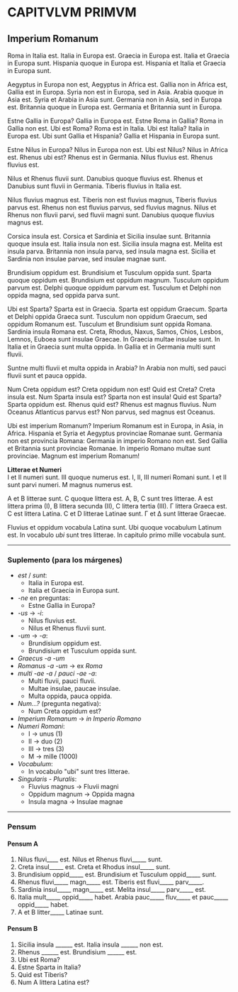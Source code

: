# CAPITVLVM PRIMVM  
## Imperium Romanum

Roma in Italia est. Italia in Europa est. Graecia in Europa est. Italia et Graecia in Europa sunt. Hispania quoque in Europa est. Hispania et Italia et Graecia in Europa sunt.  

Aegyptus in Europa non est, Aegyptus in Africa est. Gallia non in Africa est, Gallia est in Europa. Syria non est in Europa, sed in Asia. Arabia quoque in Asia est. Syria et Arabia in Asia sunt. Germania non in Asia, sed in Europa est. Britannia quoque in Europa est. Germania et Britannia sunt in Europa.  

Estne Gallia in Europa? Gallia in Europa est. Estne Roma in Gallia? Roma in Gallia non est. Ubi est Roma? Roma est in Italia. Ubi est Italia? Italia in Europa est. Ubi sunt Gallia et Hispania? Gallia et Hispania in Europa sunt.  

Estne Nilus in Europa? Nilus in Europa non est. Ubi est Nilus? Nilus in Africa est. Rhenus ubi est? Rhenus est in Germania. Nilus fluvius est. Rhenus fluvius est.  

Nilus et Rhenus fluvii sunt. Danubius quoque fluvius est. Rhenus et Danubius sunt fluvii in Germania. Tiberis fluvius in Italia est.  

Nilus fluvius magnus est. Tiberis non est fluvius magnus, Tiberis fluvius parvus est. Rhenus non est fluvius parvus, sed fluvius magnus. Nilus et Rhenus non fluvii parvi, sed fluvii magni sunt. Danubius quoque fluvius magnus est.  

Corsica insula est. Corsica et Sardinia et Sicilia insulae sunt. Britannia quoque insula est. Italia insula non est. Sicilia insula magna est. Melita est insula parva. Britannia non insula parva, sed insula magna est. Sicilia et Sardinia non insulae parvae, sed insulae magnae sunt.  

Brundisium oppidum est. Brundisium et Tusculum oppida sunt. Sparta quoque oppidum est. Brundisium est oppidum magnum. Tusculum oppidum parvum est. Delphi quoque oppidum parvum est. Tusculum et Delphi non oppida magna, sed oppida parva sunt.  

Ubi est Sparta? Sparta est in Graecia. Sparta est oppidum Graecum. Sparta et Delphi oppida Graeca sunt. Tusculum non oppidum Graecum, sed oppidum Romanum est. Tusculum et Brundisium sunt oppida Romana. Sardinia insula Romana est. Creta, Rhodus, Naxus, Samos, Chios, Lesbos, Lemnos, Euboea sunt insulae Graecae. In Graecia multae insulae sunt. In Italia et in Graecia sunt multa oppida. In Gallia et in Germania multi sunt fluvii.  

Suntne multi fluvii et multa oppida in Arabia? In Arabia non multi, sed pauci fluvii sunt et pauca oppida.  

Num Creta oppidum est? Creta oppidum non est! Quid est Creta? Creta insula est. Num Sparta insula est? Sparta non est insula! Quid est Sparta? Sparta oppidum est. Rhenus quid est? Rhenus est magnus fluvius. Num Oceanus Atlanticus parvus est? Non parvus, sed magnus est Oceanus.  

Ubi est imperium Romanum? Imperium Romanum est in Europa, in Asia, in Africa. Hispania et Syria et Aegyptus provinciae Romanae sunt. Germania non est provincia Romana: Germania in imperio Romano non est. Sed Gallia et Britannia sunt provinciae Romanae. In imperio Romano multae sunt provinciae. Magnum est imperium Romanum!  

**Litterae et Numeri**  
I et II numeri sunt. III quoque numerus est. I, II, III numeri Romani sunt. I et II sunt parvi numeri. M magnus numerus est.  

A et B litterae sunt. C quoque littera est. A, B, C sunt tres litterae. A est littera prima (I), B littera secunda (II), C littera tertia (III). Γ littera Graeca est. C est littera Latina. C et D litterae Latinae sunt. Γ et Δ sunt litterae Graecae.  

Fluvius et oppidum vocabula Latina sunt. Ubi quoque vocabulum Latinum est. In vocabulo *ubi* sunt tres litterae. In capitulo primo mille vocabula sunt.  

---

### **Suplemento (para los márgenes)**
- *est* / *sunt*:  
  - Italia in Europa est.  
  - Italia et Graecia in Europa sunt.  
- *-ne* en preguntas:  
  - Estne Gallia in Europa?  
- *-us* → *-i*:  
  - Nilus fluvius est.  
  - Nilus et Rhenus fluvii sunt.  
- *-um* → *-a*:  
  - Brundisium oppidum est.  
  - Brundisium et Tusculum oppida sunt.  
- *Graecus -a -um*  
- *Romanus -a -um* → ex *Roma*  
- *multi -ae -a* / *pauci -ae -a*:  
  - Multi fluvii, pauci fluvii.  
  - Multae insulae, paucae insulae.  
  - Multa oppida, pauca oppida.  
- *Num...?* (pregunta negativa):  
  - Num Creta oppidum est?  
- *Imperium Romanum* → *in Imperio Romano*  
- *Numeri Romani*:  
  - I → unus (1)  
  - II → duo (2)  
  - III → tres (3)  
  - M → mille (1000)  
- *Vocabulum*:  
  - In vocabulo "ubi" sunt tres litterae.  
- *Singularis - Pluralis*:  
  - Fluvius magnus → Fluvii magni  
  - Oppidum magnum → Oppida magna  
  - Insula magna → Insulae magnae  

---

### **Pensum**
#### **Pensum A**
1. Nilus fluvi____ est. Nilus et Rhenus fluvi_____ sunt.  
2. Creta insul_____ est. Creta et Rhodus insul_____ sunt.  
3. Brundisium oppid_____ est. Brundisium et Tusculum oppid_____ sunt.  
4. Rhenus fluvi_____ magn_____ est. Tiberis est fluvi_____ parv_____.  
5. Sardinia insul_____ magn_____ est. Melita insul_____ parv_____ est.  
6. Italia mult_____ oppid_____ habet. Arabia pauc_____ fluv_____ et pauc_____ oppid_____ habet.  
7. A et B litter_____ Latinae sunt.  

#### **Pensum B**
1. Sicilia insula ______ est. Italia insula ______ non est.  
2. Rhenus ______ est. Brundisium ______ est.  
3. Ubi est Roma?  
4. Estne Sparta in Italia?  
5. Quid est Tiberis?  
6. Num A littera Latina est?  